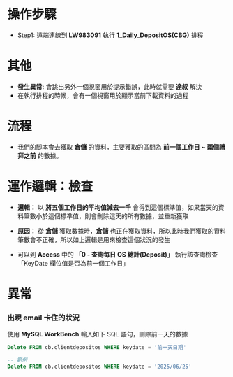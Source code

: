 # 操作步驟
- Step1: 遠端連線到 **LW983091** 執行 **1_Daily_DepositOS(CBG)** 排程

# 其他
- **發生異常:** 會跳出另外一個視窗用於提示錯誤，此時就需要 **達叔** 解決
- 在執行排程的時候，會有一個視窗用於顯示當前下載資料的過程

# 流程
- 我們的腳本會去獲取 **倉儲** 的資料，主要獲取的區間為 **前一個工作日 ~ 兩個禮拜之前** 的數據。

# 運作邏輯：檢查
- **邏輯：** 以 **將五個工作日的平均值減去一千** 會得到這個標準值，如果當天的資料筆數小於這個標準值，則會刪除這天的所有數據，並重新獲取

- **原因：** 從 **倉儲** 獲取數據時，**倉儲** 也正在獲取資料，所以此時我們獲取的資料筆數會不正確，所以如上邏輯是用來檢查這個狀況的發生

- 可以到 **Access** 中的 **「0 - 查詢每日 OS 總計(Deposit)」** 執行該查詢檢查「KeyDate 欄位值是否為前一個工作日」

# 異常
### 出現 email 卡住的狀況
使用 **MySQL WorkBench** 輸入如下 SQL 語句，刪除前一天的數據
```sql
Delete FROM cb.clientdepositos WHERE keydate = '前一天日期'

-- 範例
Delete FROM cb.clientdepositos WHERE keydate = '2025/06/25'
```
